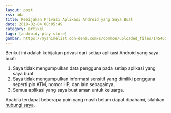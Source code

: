 ```yaml
---
layout: post
rss: ada
title: Kebijakan Privasi Aplikasi Android yang Saya Buat
date: 2018-02-04 08:05:49
category: artikel
tags: [android, play store]
gambar: https://myanimelist.cdn-dena.com/s/common/uploaded_files/1454657716-192daefd2b24b5c4aba1246d68b9de57.jpeg
---
```


Berikut ini adalah kebijakan privasi dari setiap aplikasi Android yang saya buat:

1. Saya tidak mengumpulkan data pengguna pada setiap aplikasi yang saya buat.
2. Saya tidak mengumpulkan informasi sensitif yang dimiliki pengguna seperti pin ATM, nomor HP, dan lain sebagainya.
3. Semua aplikasi yang saya buat aman untuk keluarga.

Apabila terdapat beberapa poin yang masih belum dapat dipahami, silahkan [hubungi saya](https://api.whatsapp.com/send?phone=6281545143654&text=Assalamualaikum%20Kak%20Zen.%20Saya%20mau%20bertanya%20tentang%20kebijakan%20privasi%20aplikasi%20android%20yang%20Kak%20Zen%20buat.).